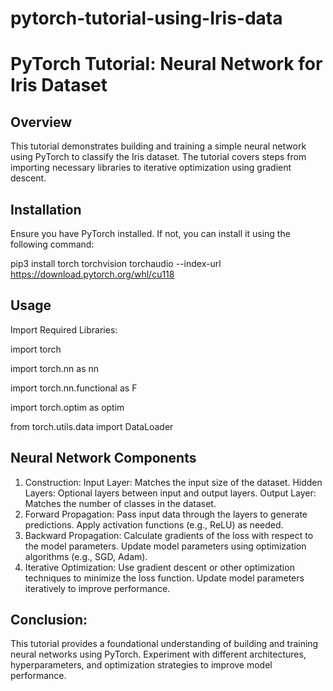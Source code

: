 # pytorch-tutorial-using-Iris-data

# PyTorch Tutorial: Neural Network for Iris Dataset

## Overview
This tutorial demonstrates building and training a simple neural network using PyTorch to classify the Iris dataset. The tutorial covers steps from importing necessary libraries to iterative optimization using gradient descent.

## Installation
Ensure you have PyTorch installed. If not, you can install it using the following command:

pip3 install torch torchvision torchaudio --index-url https://download.pytorch.org/whl/cu118

## Usage

Import Required Libraries:

import torch

import torch.nn as nn

import torch.nn.functional as F

import torch.optim as optim

from torch.utils.data import DataLoader

## Neural Network Components

1. Construction:
Input Layer: Matches the input size of the dataset.
Hidden Layers: Optional layers between input and output layers.
Output Layer: Matches the number of classes in the dataset.
2. Forward Propagation:
Pass input data through the layers to generate predictions.
Apply activation functions (e.g., ReLU) as needed.
3. Backward Propagation:
Calculate gradients of the loss with respect to the model parameters.
Update model parameters using optimization algorithms (e.g., SGD, Adam).
4. Iterative Optimization:
Use gradient descent or other optimization techniques to minimize the loss function.
Update model parameters iteratively to improve performance.

## Conclusion:

This tutorial provides a foundational understanding of building and training neural networks using PyTorch. Experiment with different architectures, hyperparameters, and optimization strategies to improve model performance.
